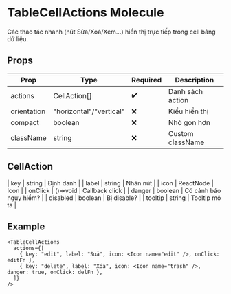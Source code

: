 # TableCellActions Molecule

Các thao tác nhanh (nút Sửa/Xoá/Xem...) hiển thị trực tiếp trong cell bảng dữ liệu.

## Props

| Prop         | Type        | Required | Description                       |
|--------------|-------------|----------|-----------------------------------|
| actions      | CellAction[]| ✔️       | Danh sách action                  |
| orientation  | "horizontal"/"vertical" | ❌ | Kiểu hiển thị  |
| compact      | boolean     | ❌       | Nhỏ gọn hơn                       |
| className    | string      | ❌       | Custom className                  |

## CellAction

| key      | string      | Định danh              |
| label    | string      | Nhãn nút               |
| icon     | ReactNode   | Icon                   |
| onClick  | ()=>void    | Callback click         |
| danger   | boolean     | Có cảnh báo nguy hiểm? |
| disabled | boolean     | Bị disable?            |
| tooltip  | string      | Tooltip mô tả          |

## Example

```tsx
<TableCellActions
  actions={[
    { key: "edit", label: "Sửa", icon: <Icon name="edit" />, onClick: editFn },
    { key: "delete", label: "Xóa", icon: <Icon name="trash" />, danger: true, onClick: delFn },
  ]}
/>
